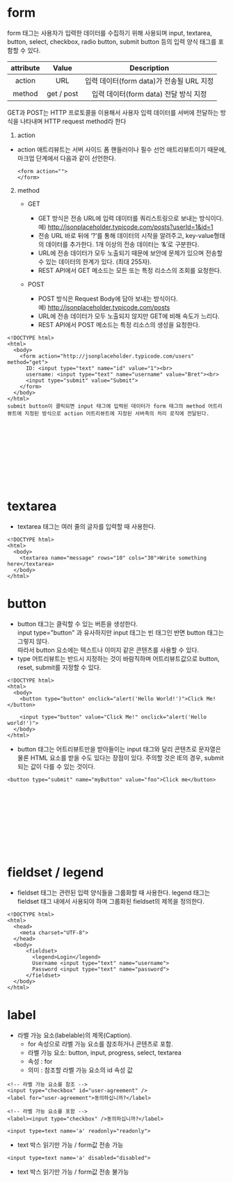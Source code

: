 # form
form 태그는 사용자가 입력한 데이터를 수집하기 위해 사용되며 input, textarea, button, select, checkbox, radio button, submit button 등의 입력 양식 태그를 포함할 수 있다.

| attribute |    Value   |                Description               |
|:---------:|:----------:|:----------------------------------------:|
|   action  |     URL    | 입력 데이터(form data)가 전송될 URL 지정 |
|   method  | get / post |   입력 데이터(form data) 전달 방식 지정  |

GET과 POST는 HTTP 프로토콜을 이용해서 사용자 입력 데이터를 서버에 전달하는 방식을 나타내며 HTTP request method라 한다
1) action
  * action 애트리뷰트는 서버 사이드 폼 핸들러이나 필수 선언 애트리뷰트이기 때문에, 마크업 단계에서 다음과 같이 선언한다.
    ```
    <form action="">
    </form>
    ```

2) method
   * GET
       * GET 방식은 전송 URL에 입력 데이터를 쿼리스트링으로 보내는 방식이다. <br> 예) http://jsonplaceholder.typicode.com/posts?userId=1&id=1
       * 전송 URL 바로 뒤에 ‘?’를 통해 데이터의 시작을 알려주고, key-value형태의 데이터를 추가한다. 1개 이상의 전송 데이터는 ‘&’로 구분한다.
       * URL에 전송 데이터가 모두 노출되기 때문에 보안에 문제가 있으며 전송할 수 있는 데이터의 한계가 있다. (최대 255자).
       * REST API에서 GET 메소드는 모든 또는 특정 리소스의 조회를 요청한다.


   * POST
       * POST 방식은 Request Body에 담아 보내는 방식이다.<br>
        예) http://jsonplaceholder.typicode.com/posts
       * URL에 전송 데이터가 모두 노출되지 않지만 GET에 비해 속도가 느리다.
       * REST API에서 POST 메소드는 특정 리소스의 생성을 요청한다.

```
<!DOCTYPE html>
<html>
  <body>
    <form action="http://jsonplaceholder.typicode.com/users" method="get">
      ID: <input type="text" name="id" value="1"><br>
      username: <input type="text" name="username" value="Bret"><br>
      <input type="submit" value="Submit">
    </form>
  </body>
</html>
submit button이 클릭되면 input 태그에 입력된 데이터가 form 태그의 method 어트리뷰트에 지정된 방식으로 action 어트리뷰트에 지정된 서버측의 처리 로직에 전달된다.

```
<br>
<br>
<br>
<br>
<br>
<br>
<br>
<br>


# textarea
- textarea 태그는 여러 줄의 글자를 입력할 때 사용한다.

```
<!DOCTYPE html>
<html>
  <body>
    <textarea name="message" rows="10" cols="30">Write something here</textarea>
  </body>
</html>
```

# button
- button 태그는 클릭할 수 있는 버튼을 생성한다. <br> input type="button" 과 유사하지만 input 태그는 빈 태그인 반면 button 태그는 그렇지 않다.  <br>따라서 button 요소에는 텍스트나 이미지 같은 콘텐츠를 사용할 수 있다.
- type 어트리뷰트는 반드시 지정하는 것이 바람직하며 어트리뷰트값으로 button, reset, submit를 지정할 수 있다.

```
<!DOCTYPE html>
<html>
  <body>
    <button type="button" onclick="alert('Hello World!')">Click Me!</button>

    <input type="button" value="Click Me!" onclick="alert('Hello world!')">
  </body>
</html>
```

- button 태그는 어트리뷰트만을 받아들이는 input 태그와 달리 콘텐츠로 문자열은 물론 HTML 요소를 받을 수도 있다는 장점이 있다. 주의할 것은 IE의 경우, submit되는 값이 다를 수 있는 것이다.

```
<button type="submit" name="myButton" value="foo">Click me</button>
```
<br>
<br>
<br>
<br>
<br>
<br>
<br>
<br>

# fieldset / legend
- fieldset 태그는 관련된 입력 양식들을 그룹화할 때 사용한다. legend 태그는 fieldset 태그 내에서 사용되야 하며 그룹화된 fieldset의 제목을 정의한다.
```
<!DOCTYPE html>
<html>
  <head>
    <meta charset="UTF-8">
  </head>
  <body>
      <fieldset>
        <legend>Login</legend>
        Username <input type="text" name="username">
        Password <input type="text" name="password">
      </fieldset>
  </body>
</html>
```



# label

- 라벨 가능 요소(labelable)의 제목(Caption).
  - for 속성으로 라벨 가능 요소를 참조하거나 콘텐츠로 포함.
  - 라벨 가능 요소: button, input, progress, select, textarea
  - 속성 : for
  - 의미 : 참조할 라벨 가능 요소의 id 속성 값

```
<!-- 라벨 가능 요소를 참조 -->
<input type="checkbox" id="user-agreement" />
<label for="user-agreement">동의하십니까?</label>

<!-- 라벨 가능 요소를 포함 -->
<label><input type="checkbox" />동의하십니까?</label>
```


`<input type=text name='a' readonly="readonly">`

- text 박스 읽기만 가능 / form값 전송 가능

`<input type=text name='a' disabled="disabled"> `

- text 박스 읽기만 가능 / form값 전송 불가능
